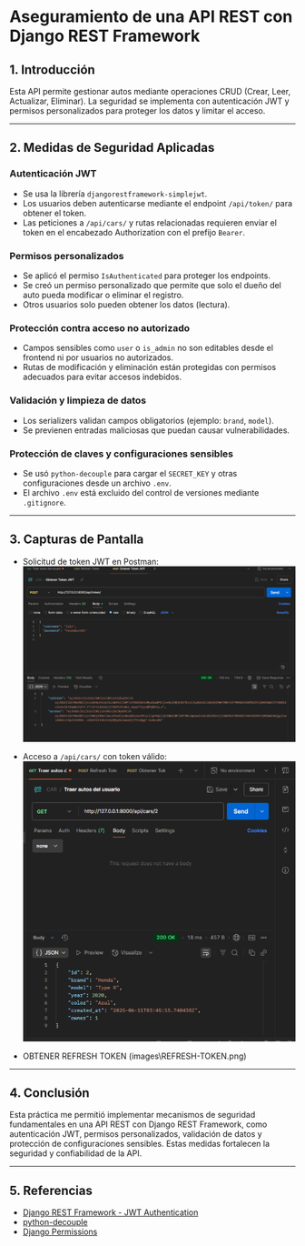 # Aseguramiento de una API REST con Django REST Framework

## 1. Introducción

Esta API permite gestionar autos mediante operaciones CRUD (Crear, Leer, Actualizar, Eliminar). La seguridad se implementa con autenticación JWT y permisos personalizados para proteger los datos y limitar el acceso.

---

## 2. Medidas de Seguridad Aplicadas

### Autenticación JWT

- Se usa la librería `djangorestframework-simplejwt`.
- Los usuarios deben autenticarse mediante el endpoint `/api/token/` para obtener el token.
- Las peticiones a `/api/cars/` y rutas relacionadas requieren enviar el token en el encabezado Authorization con el prefijo `Bearer`.

### Permisos personalizados

- Se aplicó el permiso `IsAuthenticated` para proteger los endpoints.
- Se creó un permiso personalizado que permite que solo el dueño del auto pueda modificar o eliminar el registro.
- Otros usuarios solo pueden obtener los datos (lectura).

### Protección contra acceso no autorizado

- Campos sensibles como `user` o `is_admin` no son editables desde el frontend ni por usuarios no autorizados.
- Rutas de modificación y eliminación están protegidas con permisos adecuados para evitar accesos indebidos.

### Validación y limpieza de datos

- Los serializers validan campos obligatorios (ejemplo: `brand`, `model`).
- Se previenen entradas maliciosas que puedan causar vulnerabilidades.

### Protección de claves y configuraciones sensibles

- Se usó `python-decouple` para cargar el `SECRET_KEY` y otras configuraciones desde un archivo `.env`.
- El archivo `.env` está excluido del control de versiones mediante `.gitignore`.

---

## 3. Capturas de Pantalla

- Solicitud de token JWT en Postman:  
  ![Token JWT](images/OBTENER_TOKEN.png)

- Acceso a `/api/cars/` con token válido:  
  ![Acceso autorizado](images/TRAER_AUTOS.png)

- OBTENER REFRESH TOKEN
(images\REFRESH-TOKEN.png)






---

## 4. Conclusión

Esta práctica me permitió implementar mecanismos de seguridad fundamentales en una API REST con Django REST Framework, como autenticación JWT, permisos personalizados, validación de datos y protección de configuraciones sensibles. Estas medidas fortalecen la seguridad y confiabilidad de la API.

---

## 5. Referencias

- [Django REST Framework - JWT Authentication](https://www.django-rest-framework.org/api-guide/authentication/#json-web-token-authentication)
- [python-decouple](https://github.com/henriquebastos/python-decouple)
- [Django Permissions](https://docs.djangoproject.com/en/5.2/topics/auth/default/#permissions-and-authorization)
